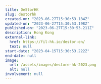 ```yaml
---
title: DeStorHK
slug: destorhk
created-on: "2023-06-27T15:30:53.184Z"
updated-on: "2023-06-27T15:30:53.198Z"
published-on: "2023-06-27T15:30:53.211Z"
description: Hong Kong
external-link:
  href: https://fil-hk.io/destor-en/
  text: null
start-date: "2023-04-15T15:30:53.222Z"
end-date: null
image:
  url: /assets/images/destore-hk-2023.png
  alt: null
involvement: null
---
```

